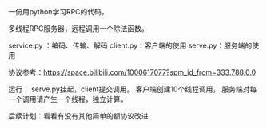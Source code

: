 一份用python学习RPC的代码，

多线程RPC服务器，远程调用一个除法函数。



service.py ：编码、传输、解码
client.py：客户端的使用
serve.py：服务端的使用

协议参考：https://space.bilibili.com/1000617077?spm_id_from=333.788.0.0

运行：
serve.py挂起，client提交调用。
客户端创建10个线程调用，
服务端对每一个调用请产生一个线程，独立计算。

后续计划：看看有没有其他简单的额协议改进